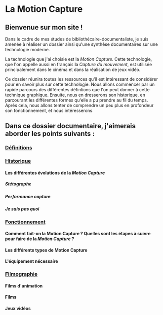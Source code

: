 


# La Motion Capture

## Bienvenue sur mon site !

Dans le cadre de mes études de bibliothécaire-documentaliste, je suis amenée à réaliser un dossier ainsi qu'une synthèse documentaires sur une technologie moderne.

La technologie que j'ai choisie est la _Motion Capture_. Cette technologie, que l'on appelle aussi en français la _Capture du mouvement_, est utilisée principalement dans le cinéma et dans la réalisation de jeux vidéo.

Ce dossier réunira toutes les ressources qu'il est intéressant de considérer pour en savoir plus sur cette technologie. Nous allons commencer par un rapide parcours des différentes défintions que l'on peut donner à cette technique graphique. Ensuite, nous en dresserons son historique, en parcourant les différentes formes qu'elle a pu prendre au fil du temps. Après cela, nous allons tenter de comprendre un peu plus en profondeur son fonctionnement, et nous intéresserons 

## Dans ce dossier documentaire, j'aimerais aborder les points suivants :

### [Définitions](definitions.md)

### [Historique](histoire.md)
#### Les différentes évolutions de la *Motion Capture*
##### Stétographe
##### Performance capture
##### Je sais pas quoi

### [Fonctionnement](fonctionnement.md)
#### Comment fait-on la Motion Capture ? Quelles sont les étapes à suivre pour faire de la *Motion Capture* ?
#### Les différents types de Motion Capture
#### L'équipement nécessaire

### [Filmographie](filmsjeuxvideo.md)
#### Films d'animation
#### Films 
#### Jeux vidéos
